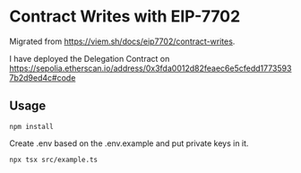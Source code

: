 # Contract Writes with EIP-7702

Migrated from https://viem.sh/docs/eip7702/contract-writes.

I have deployed the Delegation Contract on https://sepolia.etherscan.io/address/0x3fda0012d82feaec6e5cfedd17735937b2d9ed4c#code

## Usage

```
npm install
```

Create .env based on the .env.example and put private keys in it.

```
npx tsx src/example.ts
```
